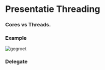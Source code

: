 # Presentatie Threading
### Cores vs Threads.
### Example
![gegroet](https://linuxtrainers.files.wordpress.com/2014/12/10849975_10152591681202799_3947848605304345534_n.jpg)

### Delegate 
